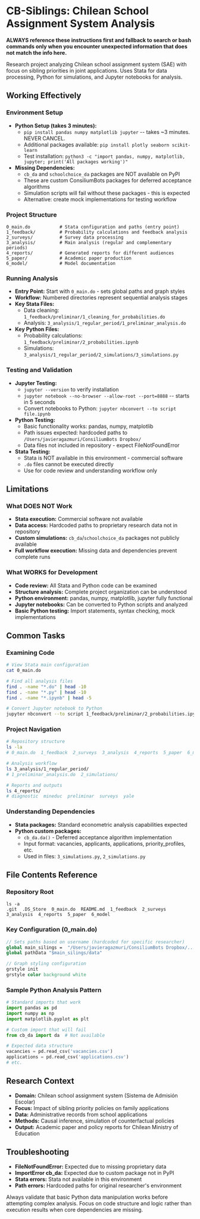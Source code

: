 # CB-Siblings: Chilean School Assignment System Analysis

**ALWAYS reference these instructions first and fallback to search or bash commands only when you encounter unexpected information that does not match the info here.**

Research project analyzing Chilean school assignment system (SAE) with focus on sibling priorities in joint applications. Uses Stata for data processing, Python for simulations, and Jupyter notebooks for analysis.

## Working Effectively

### Environment Setup
- **Python Setup (takes 3 minutes):**
  - `pip install pandas numpy matplotlib jupyter` -- takes ~3 minutes. NEVER CANCEL.
  - Additional packages available: `pip install plotly seaborn scikit-learn`
  - Test installation: `python3 -c "import pandas, numpy, matplotlib, jupyter; print('All packages working')"`
- **Missing Dependencies:**
  - `cb_da` and `schoolchoice_da` packages are NOT available on PyPI
  - These are custom ConsiliumBots packages for deferred acceptance algorithms
  - Simulation scripts will fail without these packages - this is expected
  - Alternative: create mock implementations for testing workflow

### Project Structure
```
0_main.do           # Stata configuration and paths (entry point)
1_feedback/         # Probability calculations and feedback analysis  
2_surveys/          # Survey data processing
3_analysis/         # Main analysis (regular and complementary periods)
4_reports/          # Generated reports for different audiences
5_paper/            # Academic paper production
6_model/            # Model documentation
```

### Running Analysis
- **Entry Point:** Start with `0_main.do` - sets global paths and graph styles
- **Workflow:** Numbered directories represent sequential analysis stages
- **Key Stata Files:**
  - Data cleaning: `1_feedback/preliminar/1_cleaning_for_probabilities.do`
  - Analysis: `3_analysis/1_regular_period/1_preliminar_analysis.do`
- **Key Python Files:**
  - Probability calculations: `1_feedback/preliminar/2_probabilities.ipynb`
  - Simulations: `3_analysis/1_regular_period/2_simulations/3_simulations.py`

### Testing and Validation
- **Jupyter Testing:**
  - `jupyter --version` to verify installation
  - `jupyter notebook --no-browser --allow-root --port=8888` -- starts in 5 seconds
  - Convert notebooks to Python: `jupyter nbconvert --to script file.ipynb`
- **Python Testing:**
  - Basic functionality works: pandas, numpy, matplotlib
  - Path issues expected: hardcoded paths to `/Users/javieragazmuri/ConsiliumBots Dropbox/`
  - Data files not included in repository - expect FileNotFoundError
- **Stata Testing:**  
  - Stata is NOT available in this environment - commercial software
  - `.do` files cannot be executed directly
  - Use for code review and understanding workflow only

## Limitations

### What DOES NOT Work
- **Stata execution:** Commercial software not available
- **Data access:** Hardcoded paths to proprietary research data not in repository
- **Custom simulations:** `cb_da`/`schoolchoice_da` packages not publicly available
- **Full workflow execution:** Missing data and dependencies prevent complete runs

### What WORKS for Development
- **Code review:** All Stata and Python code can be examined
- **Structure analysis:** Complete project organization can be understood
- **Python environment:** pandas, numpy, matplotlib, jupyter fully functional
- **Jupyter notebooks:** Can be converted to Python scripts and analyzed
- **Basic Python testing:** Import statements, syntax checking, mock implementations

## Common Tasks

### Examining Code
```bash
# View Stata main configuration
cat 0_main.do

# Find all analysis files
find . -name "*.do" | head -10
find . -name "*.py" | head -10  
find . -name "*.ipynb" | head -5

# Convert Jupyter notebook to Python
jupyter nbconvert --to script 1_feedback/preliminar/2_probabilities.ipynb
```

### Project Navigation
```bash
# Repository structure
ls -la
# 0_main.do  1_feedback  2_surveys  3_analysis  4_reports  5_paper  6_model

# Analysis workflow
ls 3_analysis/1_regular_period/
# 1_preliminar_analysis.do  2_simulations/

# Reports and outputs  
ls 4_reports/
# diagnostic  mineduc  preliminar  surveys  yale
```

### Understanding Dependencies
- **Stata packages:** Standard econometric analysis capabilities expected
- **Python custom packages:**
  - `cb_da.da()` - Deferred acceptance algorithm implementation
  - Input format: vacancies, applicants, applications, priority_profiles, etc.
  - Used in files: `3_simulations.py`, `2_simulations.py`

## File Contents Reference

### Repository Root
```
ls -a
.git  .DS_Store  0_main.do  README.md  1_feedback  2_surveys  3_analysis  4_reports  5_paper  6_model
```

### Key Configuration (0_main.do)
```stata
// Sets paths based on username (hardcoded for specific researcher)
global main_silings =  "/Users/javieragazmuri/ConsiliumBots Dropbox/..."
global pathData "$main_silings/data"

// Graph styling configuration
grstyle init
grstyle color background white
```

### Sample Python Analysis Pattern
```python
# Standard imports that work
import pandas as pd
import numpy as np
import matplotlib.pyplot as plt

# Custom import that will fail
from cb_da import da  # Not available

# Expected data structure
vacancies = pd.read_csv('vacancies.csv')
applications = pd.read_csv('applications.csv')
# etc.
```

## Research Context
- **Domain:** Chilean school assignment system (Sistema de Admisión Escolar)
- **Focus:** Impact of sibling priority policies on family applications  
- **Data:** Administrative records from school applications
- **Methods:** Causal inference, simulation of counterfactual policies
- **Output:** Academic paper and policy reports for Chilean Ministry of Education

## Troubleshooting
- **FileNotFoundError:** Expected due to missing proprietary data
- **ImportError cb_da:** Expected due to custom package not in PyPI  
- **Stata errors:** Stata not available in this environment
- **Path errors:** Hardcoded paths for original researcher's environment

Always validate that basic Python data manipulation works before attempting complex analysis. Focus on code structure and logic rather than execution results when core dependencies are missing.